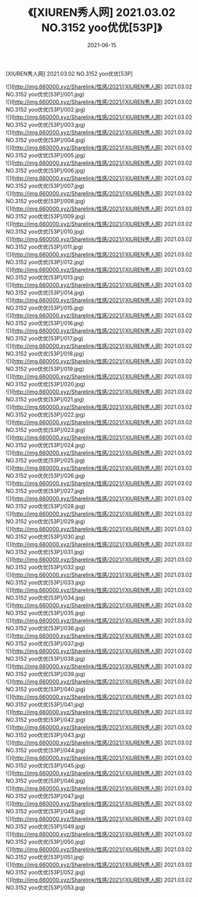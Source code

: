 ﻿---
layout: post
title:  《[XIUREN秀人网] 2021.03.02 NO.3152 yoo优优[53P]》
date:   2021-06-15
img: http://img.660000.xyz/Sharelink/性感/2021/[XIUREN秀人网] 2021.03.02 NO.3152 yoo优优[53P]/000.jpg
categories: [美女, 清纯, 唯美]
---

[XIUREN秀人网] 2021.03.02 NO.3152 yoo优优[53P]

  ![](http://img.660000.xyz/Sharelink/性感/2021/[XIUREN秀人网] 2021.03.02 NO.3152 yoo优优[53P]/001.jpg) <br> ![](http://img.660000.xyz/Sharelink/性感/2021/[XIUREN秀人网] 2021.03.02 NO.3152 yoo优优[53P]/002.jpg) <br> ![](http://img.660000.xyz/Sharelink/性感/2021/[XIUREN秀人网] 2021.03.02 NO.3152 yoo优优[53P]/003.jpg) <br> ![](http://img.660000.xyz/Sharelink/性感/2021/[XIUREN秀人网] 2021.03.02 NO.3152 yoo优优[53P]/004.jpg) <br> ![](http://img.660000.xyz/Sharelink/性感/2021/[XIUREN秀人网] 2021.03.02 NO.3152 yoo优优[53P]/005.jpg) <br> ![](http://img.660000.xyz/Sharelink/性感/2021/[XIUREN秀人网] 2021.03.02 NO.3152 yoo优优[53P]/006.jpg) <br> ![](http://img.660000.xyz/Sharelink/性感/2021/[XIUREN秀人网] 2021.03.02 NO.3152 yoo优优[53P]/007.jpg) <br> ![](http://img.660000.xyz/Sharelink/性感/2021/[XIUREN秀人网] 2021.03.02 NO.3152 yoo优优[53P]/008.jpg) <br> ![](http://img.660000.xyz/Sharelink/性感/2021/[XIUREN秀人网] 2021.03.02 NO.3152 yoo优优[53P]/009.jpg) <br> ![](http://img.660000.xyz/Sharelink/性感/2021/[XIUREN秀人网] 2021.03.02 NO.3152 yoo优优[53P]/010.jpg) <br> ![](http://img.660000.xyz/Sharelink/性感/2021/[XIUREN秀人网] 2021.03.02 NO.3152 yoo优优[53P]/011.jpg) <br> ![](http://img.660000.xyz/Sharelink/性感/2021/[XIUREN秀人网] 2021.03.02 NO.3152 yoo优优[53P]/012.jpg) <br> ![](http://img.660000.xyz/Sharelink/性感/2021/[XIUREN秀人网] 2021.03.02 NO.3152 yoo优优[53P]/013.jpg) <br> ![](http://img.660000.xyz/Sharelink/性感/2021/[XIUREN秀人网] 2021.03.02 NO.3152 yoo优优[53P]/014.jpg) <br> ![](http://img.660000.xyz/Sharelink/性感/2021/[XIUREN秀人网] 2021.03.02 NO.3152 yoo优优[53P]/015.jpg) <br> ![](http://img.660000.xyz/Sharelink/性感/2021/[XIUREN秀人网] 2021.03.02 NO.3152 yoo优优[53P]/016.jpg) <br> ![](http://img.660000.xyz/Sharelink/性感/2021/[XIUREN秀人网] 2021.03.02 NO.3152 yoo优优[53P]/017.jpg) <br> ![](http://img.660000.xyz/Sharelink/性感/2021/[XIUREN秀人网] 2021.03.02 NO.3152 yoo优优[53P]/018.jpg) <br> ![](http://img.660000.xyz/Sharelink/性感/2021/[XIUREN秀人网] 2021.03.02 NO.3152 yoo优优[53P]/019.jpg) <br> ![](http://img.660000.xyz/Sharelink/性感/2021/[XIUREN秀人网] 2021.03.02 NO.3152 yoo优优[53P]/020.jpg) <br> ![](http://img.660000.xyz/Sharelink/性感/2021/[XIUREN秀人网] 2021.03.02 NO.3152 yoo优优[53P]/021.jpg) <br> ![](http://img.660000.xyz/Sharelink/性感/2021/[XIUREN秀人网] 2021.03.02 NO.3152 yoo优优[53P]/022.jpg) <br> ![](http://img.660000.xyz/Sharelink/性感/2021/[XIUREN秀人网] 2021.03.02 NO.3152 yoo优优[53P]/023.jpg) <br> ![](http://img.660000.xyz/Sharelink/性感/2021/[XIUREN秀人网] 2021.03.02 NO.3152 yoo优优[53P]/024.jpg) <br> ![](http://img.660000.xyz/Sharelink/性感/2021/[XIUREN秀人网] 2021.03.02 NO.3152 yoo优优[53P]/025.jpg) <br> ![](http://img.660000.xyz/Sharelink/性感/2021/[XIUREN秀人网] 2021.03.02 NO.3152 yoo优优[53P]/026.jpg) <br> ![](http://img.660000.xyz/Sharelink/性感/2021/[XIUREN秀人网] 2021.03.02 NO.3152 yoo优优[53P]/027.jpg) <br> ![](http://img.660000.xyz/Sharelink/性感/2021/[XIUREN秀人网] 2021.03.02 NO.3152 yoo优优[53P]/028.jpg) <br> ![](http://img.660000.xyz/Sharelink/性感/2021/[XIUREN秀人网] 2021.03.02 NO.3152 yoo优优[53P]/029.jpg) <br> ![](http://img.660000.xyz/Sharelink/性感/2021/[XIUREN秀人网] 2021.03.02 NO.3152 yoo优优[53P]/030.jpg) <br> ![](http://img.660000.xyz/Sharelink/性感/2021/[XIUREN秀人网] 2021.03.02 NO.3152 yoo优优[53P]/031.jpg) <br> ![](http://img.660000.xyz/Sharelink/性感/2021/[XIUREN秀人网] 2021.03.02 NO.3152 yoo优优[53P]/032.jpg) <br> ![](http://img.660000.xyz/Sharelink/性感/2021/[XIUREN秀人网] 2021.03.02 NO.3152 yoo优优[53P]/033.jpg) <br> ![](http://img.660000.xyz/Sharelink/性感/2021/[XIUREN秀人网] 2021.03.02 NO.3152 yoo优优[53P]/034.jpg) <br> ![](http://img.660000.xyz/Sharelink/性感/2021/[XIUREN秀人网] 2021.03.02 NO.3152 yoo优优[53P]/035.jpg) <br> ![](http://img.660000.xyz/Sharelink/性感/2021/[XIUREN秀人网] 2021.03.02 NO.3152 yoo优优[53P]/036.jpg) <br> ![](http://img.660000.xyz/Sharelink/性感/2021/[XIUREN秀人网] 2021.03.02 NO.3152 yoo优优[53P]/037.jpg) <br> ![](http://img.660000.xyz/Sharelink/性感/2021/[XIUREN秀人网] 2021.03.02 NO.3152 yoo优优[53P]/038.jpg) <br> ![](http://img.660000.xyz/Sharelink/性感/2021/[XIUREN秀人网] 2021.03.02 NO.3152 yoo优优[53P]/039.jpg) <br> ![](http://img.660000.xyz/Sharelink/性感/2021/[XIUREN秀人网] 2021.03.02 NO.3152 yoo优优[53P]/040.jpg) <br> ![](http://img.660000.xyz/Sharelink/性感/2021/[XIUREN秀人网] 2021.03.02 NO.3152 yoo优优[53P]/041.jpg) <br> ![](http://img.660000.xyz/Sharelink/性感/2021/[XIUREN秀人网] 2021.03.02 NO.3152 yoo优优[53P]/042.jpg) <br> ![](http://img.660000.xyz/Sharelink/性感/2021/[XIUREN秀人网] 2021.03.02 NO.3152 yoo优优[53P]/043.jpg) <br> ![](http://img.660000.xyz/Sharelink/性感/2021/[XIUREN秀人网] 2021.03.02 NO.3152 yoo优优[53P]/044.jpg) <br> ![](http://img.660000.xyz/Sharelink/性感/2021/[XIUREN秀人网] 2021.03.02 NO.3152 yoo优优[53P]/045.jpg) <br> ![](http://img.660000.xyz/Sharelink/性感/2021/[XIUREN秀人网] 2021.03.02 NO.3152 yoo优优[53P]/046.jpg) <br> ![](http://img.660000.xyz/Sharelink/性感/2021/[XIUREN秀人网] 2021.03.02 NO.3152 yoo优优[53P]/047.jpg) <br> ![](http://img.660000.xyz/Sharelink/性感/2021/[XIUREN秀人网] 2021.03.02 NO.3152 yoo优优[53P]/048.jpg) <br> ![](http://img.660000.xyz/Sharelink/性感/2021/[XIUREN秀人网] 2021.03.02 NO.3152 yoo优优[53P]/049.jpg) <br> ![](http://img.660000.xyz/Sharelink/性感/2021/[XIUREN秀人网] 2021.03.02 NO.3152 yoo优优[53P]/050.jpg) <br> ![](http://img.660000.xyz/Sharelink/性感/2021/[XIUREN秀人网] 2021.03.02 NO.3152 yoo优优[53P]/051.jpg) <br> ![](http://img.660000.xyz/Sharelink/性感/2021/[XIUREN秀人网] 2021.03.02 NO.3152 yoo优优[53P]/052.jpg) <br> ![](http://img.660000.xyz/Sharelink/性感/2021/[XIUREN秀人网] 2021.03.02 NO.3152 yoo优优[53P]/053.jpg) <br>